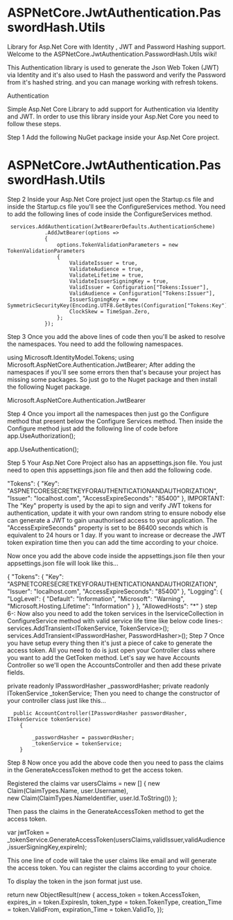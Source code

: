 # ASPNetCore.JwtAuthentication.PasswordHash.Utils
   Library for Asp.Net Core with Identity , JWT and Password Hashing support.
   Welcome to the ASPNetCore.JwtAuthentication.PasswordHash.Utils wiki!

This Authentication library is used to generate the Json Web Token (JWT) via Identity and it's also used to Hash the password and verify the Password from it's hashed string.
and you can manage working with refresh tokens.

Authentication

Simple Asp.Net Core Library to add support for Authentication via Identity and JWT. In order to use this library inside your Asp.Net Core you need to follow these steps.

Step 1
Add the following NuGet package inside your Asp.Net Core project.

# ASPNetCore.JwtAuthentication.PasswordHash.Utils
Step 2
Inside your Asp.Net Core project just open the Startup.cs file and inside the Startup.cs file you'll see the ConfigureServices method. You need to add the following lines of code inside the ConfigureServices method.

     services.AddAuthentication(JwtBearerDefaults.AuthenticationScheme)
                .AddJwtBearer(options =>
                {
                    options.TokenValidationParameters = new TokenValidationParameters
                    {
                        ValidateIssuer = true,
                        ValidateAudience = true,
                        ValidateLifetime = true,
                        ValidateIssuerSigningKey = true,
                        ValidIssuer = Configuration["Tokens:Issuer"],
                        ValidAudience = Configuration["Tokens:Issuer"],
                        IssuerSigningKey = new SymmetricSecurityKey(Encoding.UTF8.GetBytes(Configuration["Tokens:Key"])),
                        ClockSkew = TimeSpan.Zero,
                    };
                });
Step 3
Once you add the above lines of code then you'll be asked to resolve the namespaces. You need to add the following namespaces.

using Microsoft.IdentityModel.Tokens;
using Microsoft.AspNetCore.Authentication.JwtBearer;
After adding the namespaces if you'll see some errors then that's because your project has missing some packages. So just go to the Nuget package and then install the following Nuget package.

Microsoft.AspNetCore.Authentication.JwtBearer

Step 4
Once you import all the namespaces then just go the Configure method that present below the Configure Services method. Then inside the Configure method just add the following line of code before app.UseAuthorization();

app.UseAuthentication();

Step 5
Your Asp.Net Core Project also has an appsettings.json file. You just need to open this appsettings.json file and then add the following code.

"Tokens": {
    "Key": "ASPNETCORESECRETKEYFORAUTHENTICATIONANDAUTHORIZATION",
    "Issuer": "localhost.com",
    "AccessExpireSeconds": "85400"
  },
IMPORTANT: The "Key" property is used by the api to sign and verify JWT tokens for authentication, update it with your own random string to ensure nobody else can generate a JWT to gain unauthorised access to your application. The "AccessExpireSeconds" property is set to be 86400 seconds which is equivalent to 24 hours or 1 day. If you want to increase or decrease the JWT token expiration time then you can add the time according to your choice.

Now once you add the above code inside the appsettings.json file then your appsettings.json file will look like this...

{
  "Tokens": {
    "Key": "ASPNETCORESECRETKEYFORAUTHENTICATIONANDAUTHORIZATION",
    "Issuer": "localhost.com",
    "AccessExpireSeconds": "85400"
  },
  "Logging": {
    "LogLevel": {
      "Default": "Information",
      "Microsoft": "Warning",
      "Microsoft.Hosting.Lifetime": "Information"
    }
  },
  "AllowedHosts": "*"
}
step 6-: Now also you need to add the token services in the IserviceCollection in ConfigureService method with valid service life time like below code lines-:
   services.AddTransient<ITokenService, TokenService>();
   services.AddTransient<IPasswordHasher, PasswordHasher>();
Step 7
Once you have setup every thing then it's just a piece of cake to generate the access token. All you need to do is just open your Controller class where you want to add the GetToken method. Let's say we have Accounts Controller so we'll open the AccountsController and then add these private fields.

 private readonly IPasswordHasher _passwordHasher;
 private readonly ITokenService _tokenService;
Then you need to change the constructor of your controller class just like this...

      public AccountController(IPasswordHasher passwordHasher, ITokenService tokenService)
        {
          
            _passwordHasher = passwordHasher;
            _tokenService = tokenService;
        }
Step 8
Now once you add the above code then you need to pass the claims in the GenerateAccessToken method to get the access token.

Registered the claims
var usersClaims = new [] 
            {
                new Claim(ClaimTypes.Name, user.Username),                
                new Claim(ClaimTypes.NameIdentifier, user.Id.ToString())
            };

            
Then pass the claims in the GenerateAccessToken method to get the access token.

var jwtToken = _tokenService.GenerateAccessToken(usersClaims,validIssuer,validAudience,issuerSigningKey,expireIn);

This one line of code will take the user claims like email and will generate the access token. You can register the claims according to your choice.

To display the token in the json format just use.

 return new ObjectResult(new
  {
     access_token = token.AccessToken,
     expires_in = token.ExpiresIn,
     token_type = token.TokenType,
     creation_Time = token.ValidFrom,
     expiration_Time = token.ValidTo,
  });

